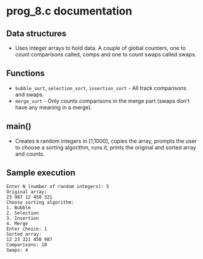 # prog_8.c documentation

## Data structures
- Uses integer arrays to hold data. A couple of global counters, one to count comparisons called, comps and one to count swaps called swaps.
  
## Functions 
- `bubble_sort`, `selection_sort`, `insertion_sort` - All track comparisons and swaps.
- `merge_sort` - Only counts comparisons in the merge part (swaps don't have any meaning in a merge).

## main()
- Creates `N` random integers in [1,1000], copies the array, prompts the user to choose a sorting algorithm, runs it, prints the original and sorted array and counts.

## Sample execution
```
Enter N (number of random integers): 5
Original array:
23 987 12 450 321 
Choose sorting algorithm:
1. Bubble
2. Selection
3. Insertion
4. Merge
Enter choice: 1
Sorted array:
12 23 321 450 987 
Comparisons: 10
Swaps: 4
```